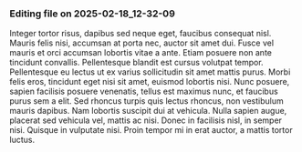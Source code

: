 

### Editing file on 2025-02-18_12-32-09

Integer tortor risus, dapibus sed neque eget, faucibus consequat nisl. Mauris felis nisi, accumsan at porta nec, auctor sit amet dui. Fusce vel mauris et orci accumsan lobortis vitae a ante. Etiam posuere non ante tincidunt convallis. Pellentesque blandit est cursus volutpat tempor. Pellentesque eu lectus ut ex varius sollicitudin sit amet mattis purus. Morbi felis eros, tincidunt eget nisi sit amet, euismod lobortis nisi. Nunc posuere, sapien facilisis posuere venenatis, tellus est maximus nunc, et faucibus purus sem a elit. Sed rhoncus turpis quis lectus rhoncus, non vestibulum mauris dapibus. Nam lobortis suscipit dui at vehicula. Nulla sapien augue, placerat sed vehicula vel, mattis ac nisi. Donec in facilisis nisl, in semper nisi. Quisque in vulputate nisi. Proin tempor mi in erat auctor, a mattis tortor luctus.


